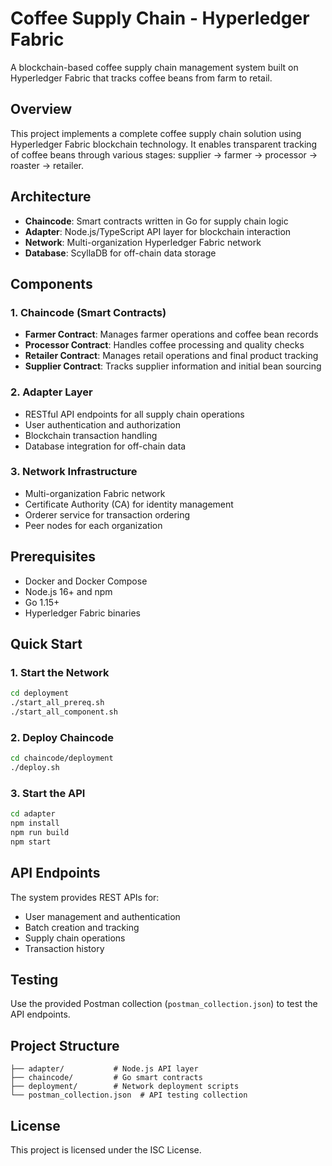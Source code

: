 # Coffee Supply Chain - Hyperledger Fabric

A blockchain-based coffee supply chain management system built on Hyperledger Fabric that tracks coffee beans from farm to retail.

## Overview

This project implements a complete coffee supply chain solution using Hyperledger Fabric blockchain technology. It enables transparent tracking of coffee beans through various stages: supplier → farmer → processor → roaster → retailer.

## Architecture

- **Chaincode**: Smart contracts written in Go for supply chain logic
- **Adapter**: Node.js/TypeScript API layer for blockchain interaction
- **Network**: Multi-organization Hyperledger Fabric network
- **Database**: ScyllaDB for off-chain data storage

## Components

### 1. Chaincode (Smart Contracts)
- **Farmer Contract**: Manages farmer operations and coffee bean records
- **Processor Contract**: Handles coffee processing and quality checks
- **Retailer Contract**: Manages retail operations and final product tracking
- **Supplier Contract**: Tracks supplier information and initial bean sourcing

### 2. Adapter Layer
- RESTful API endpoints for all supply chain operations
- User authentication and authorization
- Blockchain transaction handling
- Database integration for off-chain data

### 3. Network Infrastructure
- Multi-organization Fabric network
- Certificate Authority (CA) for identity management
- Orderer service for transaction ordering
- Peer nodes for each organization

## Prerequisites

- Docker and Docker Compose
- Node.js 16+ and npm
- Go 1.15+
- Hyperledger Fabric binaries

## Quick Start

### 1. Start the Network
```bash
cd deployment
./start_all_prereq.sh
./start_all_component.sh
```

### 2. Deploy Chaincode
```bash
cd chaincode/deployment
./deploy.sh
```

### 3. Start the API
```bash
cd adapter
npm install
npm run build
npm start
```

## API Endpoints

The system provides REST APIs for:
- User management and authentication
- Batch creation and tracking
- Supply chain operations
- Transaction history

## Testing

Use the provided Postman collection (`postman_collection.json`) to test the API endpoints.

## Project Structure

```
├── adapter/           # Node.js API layer
├── chaincode/         # Go smart contracts
├── deployment/        # Network deployment scripts
└── postman_collection.json  # API testing collection
```

## License

This project is licensed under the ISC License.
